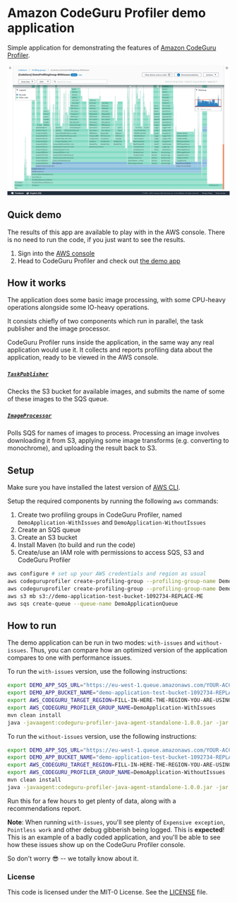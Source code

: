 # Amazon CodeGuru Profiler demo application

Simple application for demonstrating the features of [Amazon CodeGuru Profiler](https://aws.amazon.com/codeguru/).

![CodeGuru Profiler Console Screenshot](CodeGuruProfilerScreenshot.png)

## Quick demo

The results of this app are available to play with in the AWS console.
There is no need to run the code, if you just want to see the results.

1. Sign into the [AWS console](https://console.aws.amazon.com)
2. Head to CodeGuru Profiler and check out [the demo app](https://console.aws.amazon.com/codeguru/profiler/profile?profileName=%7BCodeGuru%7D%20DemoProfilingGroup-WithIssues)

## How it works

The application does some basic image processing, with some CPU-heavy
operations alongside some IO-heavy operations.

It consists chiefly of two components which run in parallel, the task publisher
and the image processor.

CodeGuru Profiler runs inside the application, in the same way any real application
would use it. It collects and reports profiling data about the application, ready to
be viewed in the AWS console.

##### [`TaskPublisher`](src/main/java/com/company/demoapplication/TaskPublisher.java)

Checks the S3 bucket for available images, and submits the name of some of these images
to the SQS queue.

##### [`ImageProcessor`](src/main/java/com/company/demoapplication/ImageProcessor.java)

Polls SQS for names of images to process. Processing an image involves downloading
it from S3, applying some image transforms (e.g. converting to monochrome), and
uploading the result back to S3.

## Setup

Make sure you have installed the latest version of [AWS CLI](https://docs.aws.amazon.com/cli/latest/userguide/cli-chap-welcome.html).

Setup the required components by running the following ```aws``` commands:

1. Create two profiling groups in CodeGuru Profiler, named `DemoApplication-WithIssues` and `DemoApplication-WithoutIssues`
2. Create an SQS queue
3. Create an S3 bucket
4. Install Maven (to build and run the code)
5. Create/use an IAM role with permissions to access SQS, S3 and CodeGuru Profiler

```bash
aws configure # set up your AWS credentials and region as usual
aws codeguruprofiler create-profiling-group --profiling-group-name DemoApplication-WithIssues
aws codeguruprofiler create-profiling-group --profiling-group-name DemoApplication-WithoutIssues
aws s3 mb s3://demo-application-test-bucket-1092734-REPLACE-ME
aws sqs create-queue --queue-name DemoApplicationQueue
```

## How to run

The demo application can be run in two modes: `with-issues` and `without-issues`. Thus, you can compare how an
optimized version of the application compares to one with performance issues.

To run the `with-issues` version, use the following instructions:

```bash
export DEMO_APP_SQS_URL="https://eu-west-1.queue.amazonaws.com/YOUR-ACCOUNT-ID/DemoApplicationQueue"
export DEMO_APP_BUCKET_NAME="demo-application-test-bucket-1092734-REPLACE-ME"
export AWS_CODEGURU_TARGET_REGION=FILL-IN-HERE-THE-REGION-YOU-ARE-USING
export AWS_CODEGURU_PROFILER_GROUP_NAME=DemoApplication-WithIssues
mvn clean install
java -javaagent:codeguru-profiler-java-agent-standalone-1.0.0.jar -jar target/DemoApplication-1.0-SNAPSHOT-jar-with-dependencies.jar with-issues
```

To run the `without-issues` version, use the following instructions:

```bash
export DEMO_APP_SQS_URL="https://eu-west-1.queue.amazonaws.com/YOUR-ACCOUNT-ID/DemoApplicationQueue"
export DEMO_APP_BUCKET_NAME="demo-application-test-bucket-1092734-REPLACE-ME"
export AWS_CODEGURU_TARGET_REGION=FILL-IN-HERE-THE-REGION-YOU-ARE-USING
export AWS_CODEGURU_PROFILER_GROUP_NAME=DemoApplication-WithoutIssues
mvn clean install
java -javaagent:codeguru-profiler-java-agent-standalone-1.0.0.jar -jar target/DemoApplication-1.0-SNAPSHOT-jar-with-dependencies.jar without-issues
```

Run this for a few hours to get plenty of data, along with a recommendations report.

**Note**: When running `with-issues`, you'll see plenty of `Expensive exception`, `Pointless work` and other debug
gibberish being logged. This is **expected**! This is an example of a badly coded application, and you'll be able to see
how these issues show up on the CodeGuru Profiler console.

So don't worry 😎 -- we totally know about it.

### License

This code is licensed under the MIT-0 License. See the [LICENSE](LICENSE) file.
